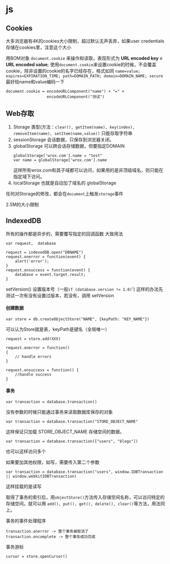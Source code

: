 js
======

## Cookies
大多浏览器有4K的cookies大小限制，超过默认无声丢弃，如果user credentials 存储在cookies里，注意这个大小

用BOM对象 `document.cookie` 来操作和读取，表现形式为
**URL encoded key = URL encoded value**;
使用`document.cookie`来设置cookie的时候，不会覆盖cookie，除非设置的cookie的名字已经存在，格式如同
`name=value; expires=EXPIRATION_TIME; path=DOMAIN_PATH; domain=DOMAIN_NAME; secure`
最好给name和value编码一下
```
document.cookie = encodeURLComponent("name") + "=" +
                  encodeURLComponent("测试")
```


## Web存取
1. Storage 类型(方法：`clear(), getItem(name), key(index), removeItem(name), setItem(name,value))` 只能存取字符串
1. sessionStorage 会话数据，只保存到浏览器关闭。
1. globalStorage 可以跨会话存储数据，但要指定DOMAIN
    ```
    globalStorage['wrox.com'].name = "test" 
    var name = globalStorage['wrox.com'].name
    ```
    这样所有wrox.com和其子域都可以访问，如果用的是非顶级域名，则只能在指定域下访问。
1. localStorage 也就是自动加了域名的 globalStorage

任何对Storage的修改，都会在`document`上触发`storage`事件

2.5M的大小限制

## IndexedDB
所有的操作都是异步的，需要覆写指定的回调函数
大致用法
```
var request,  database

request = indexedDB.open("DBNAME")
request.onerror = function(event) {
	alert('error');
}
request.onsuccess = function(event) {
	database = event.target.result;
}
```
setVersion() 设置版本号（一般`if (database.version != 1.0)`') 这样的办法先测试一次有没有设置过版本，若没有，调用 setVersion

#### 创建数据
```
var store = db.createObjectStore("NAME", {keyPath: "KEY_NAME"})
```
可以认为Store就是表，keyPath是键名（全局唯一）

```
request = store.add(XXX)

request.onerror = function()
{
	// handle errors
}

request.onsuccess = function() {
	//handle success
}
```

#### 事务

```
var transaction = database.transaction()
```

没有参数的时候只能通过事务来读取数据库保存的对象

```
var transaction = database.transaction("STORE_OBJECT_NAME"
```
这样保证只加载 STORE_OBJECT_NAME 存储空间的数据。
```
var transaction = database.transaction(["users", "blogs"])
```
也可以这样访问多个

如果要加其他权限，如写，需要传入第二个参数
```
var transaction = database.transaction("users", window.IDBTransaction || window.webkitIDBTransaction)
```
这样挂载的是读写

取得了事务的索引后，用`objectStore()`方法传入存储空间名称，可以访问特定的存储空间。就可以用 `add(), put(), get(), delete(), clear()`等方法，用法同上。

事务的事件处理程序
```
transaction.onerror -> 整个事务被取消了
transaction.oncomplete -> 整个事务成功完成 
```

事务游标
```
cursor = store.openCursor()
```

